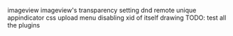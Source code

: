 imageview
imageview's transparency setting
dnd
remote unique
appindicator
css
upload menu disabling
xid of itself
drawing
TODO: test all the plugins
